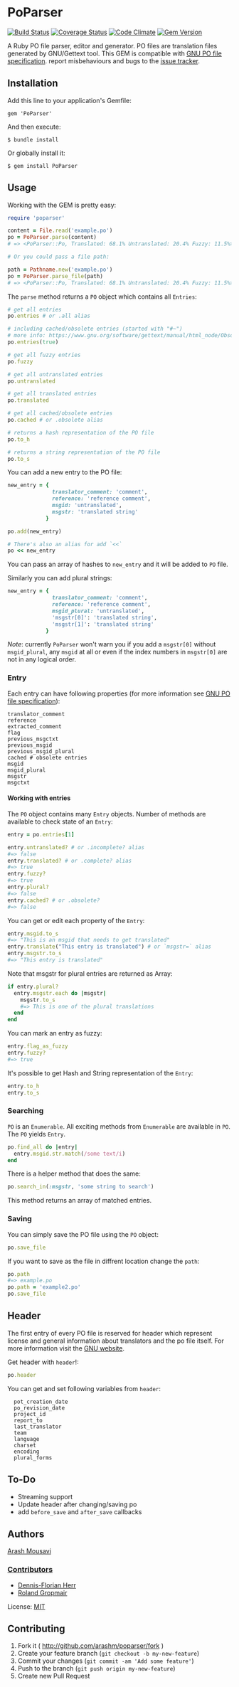 # PoParser

[![Build Status](https://travis-ci.org/arashm/PoParser.svg?branch=master)](https://travis-ci.org/arashm/PoParser)
[![Coverage Status](https://img.shields.io/coveralls/arashm/PoParser.svg)](https://coveralls.io/r/arashm/PoParser)
[![Code Climate](https://codeclimate.com/github/arashm/PoParser.png)](https://codeclimate.com/github/arashm/PoParser)
[![Gem Version](https://badge.fury.io/rb/PoParser.svg)](http://badge.fury.io/rb/PoParser)

A Ruby PO file parser, editor and generator. PO files are translation files generated by GNU/Gettext tool. This GEM is compatible with [GNU PO file specification](https://www.gnu.org/software/gettext/manual/html_node/PO-Files.html). report misbehaviours and bugs to the [issue tracker](https://github.com/arashm/PoParser/issues).

## Installation

Add this line to your application's Gemfile:

    gem 'PoParser'

And then execute:

    $ bundle install

Or globally install it:

    $ gem install PoParser

## Usage

Working with the GEM is pretty easy:

```ruby
require 'poparser'

content = File.read('example.po')
po = PoParser.parse(content)
# => <PoParser::Po, Translated: 68.1% Untranslated: 20.4% Fuzzy: 11.5%>

# Or you could pass a file path:

path = Pathname.new('example.po')
po = PoParser.parse_file(path)
# => <PoParser::Po, Translated: 68.1% Untranslated: 20.4% Fuzzy: 11.5%>
```

The `parse` method returns a `PO` object which contains all `Entries`:

```ruby
# get all entries
po.entries # or .all alias

# including cached/obsolete entries (started with "#~")
# more info: https://www.gnu.org/software/gettext/manual/html_node/Obsolete-Entries.html
po.entries(true)

# get all fuzzy entries
po.fuzzy

# get all untranslated entries
po.untranslated

# get all translated entries
po.translated

# get all cached/obsolete entries
po.cached # or .obsolete alias

# returns a hash representation of the PO file
po.to_h

# returns a string representation of the PO file
po.to_s
```

You can add a new entry to the PO file:

```ruby
new_entry = {
              translator_comment: 'comment',
              reference: 'reference comment',
              msgid: 'untranslated',
              msgstr: 'translated string'
            }

po.add(new_entry)

# There's also an alias for add `<<`
po << new_entry
```

You can pass an array of hashes to `new_entry` and it will be added to `PO` file.

Similarly you can add plural strings:

```ruby
new_entry = {
              translator_comment: 'comment',
              reference: 'reference comment',
              msgid_plural: 'untranslated',
              'msgstr[0]': 'translated string',
              'msgstr[1]': 'translated string'
            }

```

_Note_: currently `PoParser` won't warn you if you add a `msgstr[0]` without `msgid_plural`, any `msgid` at all or even if the index numbers in `msgstr[0]` are not in any logical order.

### Entry

Each entry can have following properties (for more information see [GNU PO file specification](https://www.gnu.org/software/gettext/manual/html_node/PO-Files.html)):

```
translator_comment
reference
extracted_comment
flag
previous_msgctxt
previous_msgid
previous_msgid_plural
cached # obsolete entries
msgid
msgid_plural
msgstr
msgctxt
```

#### Working with entries

The `PO` object contains many `Entry` objects. Number of methods are available to check state of an `Entry`:

```ruby
entry = po.entries[1]

entry.untranslated? # or .incomplete? alias
#=> false
entry.translated? # or .complete? alias
#=> true
entry.fuzzy?
#=> true
entry.plural?
#=> false
entry.cached? # or .obsolete?
#=> false
```

You can get or edit each property of the `Entry`:

```ruby
entry.msgid.to_s
#=> "This is an msgid that needs to get translated"
entry.translate("This entry is translated") # or `msgstr=` alias
entry.msgstr.to_s
#=> "This entry is translated"
```

Note that msgstr for plural entries are returned as Array:

```ruby
if entry.plural?
  entry.msgstr.each do |msgstr|
    msgstr.to_s
    #=> This is one of the plural translations
  end
end
```

You can mark an entry as fuzzy:

```ruby
entry.flag_as_fuzzy
entry.fuzzy?
#=> true
```

It's possible to get Hash and String representation of the `Entry`:

```ruby
entry.to_h
entry.to_s
```

### Searching

`PO` is an `Enumerable`. All exciting methods from `Enumerable` are available in `PO`. The `PO` yields `Entry`.

```ruby
po.find_all do |entry|
  entry.msgid.str.match(/some text/i)
end
```

There is a helper method that does the same:

```ruby
po.search_in(:msgstr, 'some string to search')
```

This method returns an array of matched entries.

### Saving

You can simply save the PO file using the `PO` object:

```ruby
po.save_file
```

If you want to save as the file in diffrent location change the `path`:

```ruby
po.path
#=> example.po
po.path = 'example2.po'
po.save_file
```

## Header

The first entry of every PO file is reserved for header which represent license and general information about translators and the po file itself. For more information visit the [GNU website](https://www.gnu.org/software/gettext/manual/html_node/Header-Entry.html#Header-Entry).

Get header with `header`!:

```ruby
po.header
```

You can get and set following variables from `header`:

```
  pot_creation_date
  po_revision_date
  project_id
  report_to
  last_translator
  team
  language
  charset
  encoding
  plural_forms
```

## To-Do

* Streaming support
* Update header after changing/saving po
* add `before_save` and `after_save` callbacks

## Authors

[Arash Mousavi](https://github.com/arashm)

### [Contributors](https://github.com/arashm/PoParser/contributors)
 - [Dennis-Florian Herr](https://github.com/dfherr)
 - [Roland Gropmair](https://github.com/roland9)

License: [MIT](https://github.com/arashm/PoParser/blob/master/LICENSE.txt)

## Contributing

1. Fork it ( http://github.com/arashm/poparser/fork )
2. Create your feature branch (`git checkout -b my-new-feature`)
3. Commit your changes (`git commit -am 'Add some feature'`)
4. Push to the branch (`git push origin my-new-feature`)
5. Create new Pull Request
